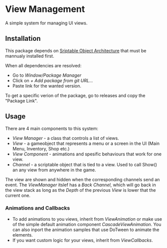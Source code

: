 # View Management

A simple system for managing UI views.

## Installation

This package depends on [Sriptable Object Architecture](https://github.com/danielrusnac/unity-so-architecture-package) that must be mannualy installed first.

When all dependencies are resolved:
- Go to *Window/Package Manager*
- Click on *+ Add package from git URL...*
- Paste link for the wanted version.

To get a specific verion of the package, go to releases and copy the "Package Link".

## Usage

There are 4 main components to this system:
  - *View Manager* - a class that controls a list of views.
  - *View* - a gameobject that represents a menu or a screen in the UI (Main Menu, Inventory, Shop etc.)
  - *View Component* - animations and spesific behaviours that work for one view.
  - *Channel* - a scriptable object that is tied to a view. Used to call Show() an any view from anywhere in the game.

The view are shown and hidden when the corresponding channels send an event. The *ViewManager* itslef has a *Back Channel*, which will go back in the view stack as long as the *Depth* of the previous *View* is lower that the current one.

### Animations and Callbacks

- To add animations to you views, inherit from *ViewAnimation* or make use of the simple default animation component *CascadeViewAnimation*. You can also inport the animation samples that use DoTween to animate the elements.
- If you want custom logic for your views, inherit from *ViewCallbacks*.
